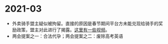 # 2021-03

- 外卖骑手盟主疑似被拘留。直接的原因是春节期间平台方未能兑现给骑手的奖励政策，盟主对此进行了揭露。[这里有一些视频](https://space.bilibili.com/522771698)。
- 两会提案之一：合法代孕；两会提案之二：废除高考英语